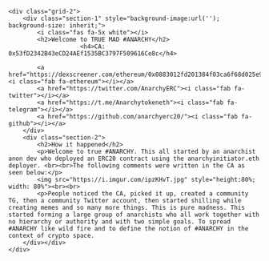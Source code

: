 <html lang="en">
<head>
  <style>
    
    /* global */
@import url('https://fonts.googleapis.com/css?family=Roboto');

.grid-2{
    display: grid;
    grid-template-columns: repeat(2,1fr);
}

body{
    margin: 0;
    padding: 0;
    font-family: 'Roboto', sans-serif;
    background-color: #101214;
    color: #fff;

}

h2,.white{
    color: #fff;
}

a{
    color: #fff;
    text-decoration: none;
}
/* section 1 */
.section-1{
    padding-top: 40vh;
    text-align: center;
}

.section-1 p{
    font-size: 1.1rem;
    padding-bottom: 10px;
    margin:0;
}

.section-1 h2{
    font-size: 1.7rem;
    margin-bottom: 10px;
}

.section-1 a{
    font-size: 1.5rem;
    padding: 10px;
}
/* section 2 */
.section-2{
    padding-top: 10vh;
    width: 70%;
}

.section-2 h2{
    font-size: 1.7rem;
    margin-bottom: 10px;
}

.section-2 p{
    font-size: 1.1rem;
    padding-bottom: 10px;
    margin:0;
}

.section-2 a{
    display: block;
    padding: 5px;
    font-size: 1.2rem;
    padding-left: 0;
    width: 100px;
}
/* animations / utilities */
.section-2 a:hover{
    font-size: 1.3rem;
    color: #fff;
    cursor: pointer;
    transition: 0.2s;
}

.section-1 a:hover{
    color: #fff;
    cursor: pointer;
    transition: 0.3s;
}

.white:hover{
    position: relative;
    padding-left: 10px;
}

.container {
  position: relative;
  height: 100vh;
}
.container:before {
  background: url("https://anarchydao.io/logo.png") center / cover;
  content: '';
  position: absolute;
  left: 0; right: 0; top: 0; bottom: 0;
  z-index: -1;
  opacity: 0.5;
}

/* media queres */
@media(max-width:780px){
    .grid-2{
        grid-template-columns: 1fr;
    }
    .section-1{
        padding:0;
        padding-top: 5rem;
    }
    .section-2{
        padding: 0;
        padding-left: 1.5rem;
        padding-top: 2rem;
    }
}
  </style>
    <meta charset="UTF-8">
    <meta name="viewport" content="width=device-width, initial-scale=1.0">
    <meta http-equiv="X-UA-Compatible" content="ie=edge">
    <link rel="stylesheet" href="https://use.fontawesome.com/releases/v5.4.1/css/all.css" integrity="sha384-5sAR7xN1Nv6T6+dT2mhtzEpVJvfS3NScPQTrOxhwjIuvcA67KV2R5Jz6kr4abQsz" crossorigin="anonymous">
    <link rel="stylesheet" href="style.css">
    <title>#ANARCHY</title>
</head>
<body>
  <div class="container">

    <div class="grid-2">
        <div class="section-1" style="background-image:url(''); background-size: inherit;">
            <i class="fas fa-5x white"></i>
            <h2>Welcome to TRUE MAD #ANARCHY</h2>
                        <h4>CA: 0x53fD2342B43eCD24AEf1535BC3797F509616Ce8c</h4>

            <a href="https://dexscreener.com/ethereum/0x0883012fd201384f03ca6f68d025e934328c3437"><i class="fab fa-ethereum"></i></a>
            <a href="https://twitter.com/AnarchyERC"><i class="fab fa-twitter"></i></a>
            <a href="https://t.me/Anarchytokeneth"><i class="fab fa-telegram"></i></a>
            <a href="https://github.com/anarchyerc20/"><i class="fab fa-github"></i></a>
        </div>
        <div class="section-2">
            <h2>How it happened</h2>
            <p>Welcome to true #ANARCHY. This all started by an anarchist anon dev who deployed an ERC20 contract using the anarchyinitiator.eth deployer. <br><br>The following comments were written in the CA as seen below:</p>
            <img src="https://i.imgur.com/ipzKHvT.jpg" style="height:80%; width: 80%"><br><br>
            <p>People noticed the CA, picked it up, created a community TG, then a community Twitter account, then started shilling while creating memes and so many more things. This is pure madness. This started forming a large group of anarchists who all work together with no hierarchy or authority and with two simple goals. To spread #ANARCHY like wild fire and to define the notion of #ANARCHY in the context of crypto space.
        </div></div>
    </div>
</body>
</html>

